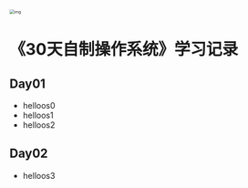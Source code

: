<img src="https://img3.doubanio.com/view/subject/l/public/s11138117.jpg" alt="img" style="zoom:50%;" />

# 《30天自制操作系统》学习记录

## Day01

- helloos0
- helloos1
- helloos2

## Day02

- helloos3